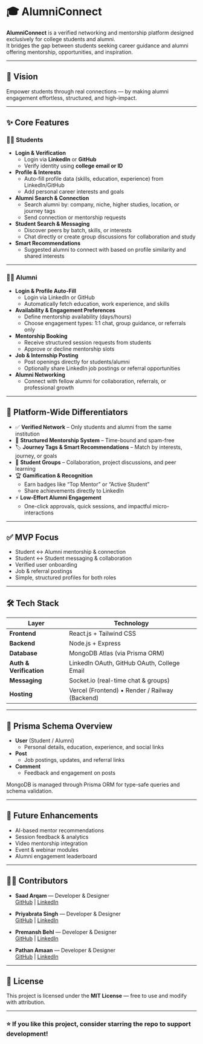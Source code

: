 # 🎓 AlumniConnect

**AlumniConnect** is a verified networking and mentorship platform designed exclusively for college students and alumni.  
It bridges the gap between students seeking career guidance and alumni offering mentorship, opportunities, and inspiration.

---

## 🚀 Vision
Empower students through real connections — by making alumni engagement effortless, structured, and high-impact.

---

## ✨ Core Features

### 🧑‍🎓 Students
- **Login & Verification**
  - Login via **LinkedIn** or **GitHub**
  - Verify identity using **college email or ID**
- **Profile & Interests**
  - Auto-fill profile data (skills, education, experience) from LinkedIn/GitHub
  - Add personal career interests and goals
- **Alumni Search & Connection**
  - Search alumni by: company, niche, higher studies, location, or journey tags
  - Send connection or mentorship requests
- **Student Search & Messaging**
  - Discover peers by batch, skills, or interests
  - Chat directly or create group discussions for collaboration and study
- **Smart Recommendations**
  - Suggested alumni to connect with based on profile similarity and shared interests

---

### 🧑‍💼 Alumni
- **Login & Profile Auto-Fill**
  - Login via LinkedIn or GitHub
  - Automatically fetch education, work experience, and skills
- **Availability & Engagement Preferences**
  - Define mentorship availability (days/hours)
  - Choose engagement types: 1:1 chat, group guidance, or referrals only
- **Mentorship Booking**
  - Receive structured session requests from students
  - Approve or decline mentorship slots
- **Job & Internship Posting**
  - Post openings directly for students/alumni
  - Optionally share LinkedIn job postings or referral opportunities
- **Alumni Networking**
  - Connect with fellow alumni for collaboration, referrals, or professional growth

---

## 🌟 Platform-Wide Differentiators
- ✅ **Verified Network** – Only students and alumni from the same institution
- 🧭 **Structured Mentorship System** – Time-bound and spam-free
- 🏷️ **Journey Tags & Smart Recommendations** – Match by interests, journey, or goals
- 💬 **Student Groups** – Collaboration, project discussions, and peer learning
- 🏆 **Gamification & Recognition**
  - Earn badges like “Top Mentor” or “Active Student”
  - Share achievements directly to LinkedIn
- ⚡ **Low-Effort Alumni Engagement**
  - One-click approvals, quick sessions, and impactful micro-interactions

---

## ✅ MVP Focus
- Student ↔ Alumni mentorship & connection
- Student ↔ Student messaging & collaboration
- Verified user onboarding
- Job & referral postings
- Simple, structured profiles for both roles

---

## 🛠️ Tech Stack

| Layer | Technology |
|-------|-------------|
| **Frontend** | React.js + Tailwind CSS |
| **Backend** | Node.js + Express |
| **Database** | MongoDB Atlas (via Prisma ORM) |
| **Auth & Verification** | LinkedIn OAuth, GitHub OAuth, College Email |
| **Messaging** | Socket.io (real-time chat & groups) |
| **Hosting** | Vercel (Frontend) • Render / Railway (Backend) |

---

## 🧩 Prisma Schema Overview

- **User** (Student / Alumni)
  - Personal details, education, experience, and social links
- **Post**
  - Job postings, updates, and referral links
- **Comment**
  - Feedback and engagement on posts

MongoDB is managed through Prisma ORM for type-safe queries and schema validation.

---

## 🧠 Future Enhancements
- AI-based mentor recommendations
- Session feedback & analytics
- Video mentorship integration
- Event & webinar modules
- Alumni engagement leaderboard

---

## 🧑‍💻 Contributors
- **Saad Arqam** — Developer & Designer  
  [GitHub](https://github.com/SaadArqam) | [LinkedIn](https://linkedin.com/in/saadarqam)
  
- **Priyabrata Singh** — Developer & Designer  
  [GitHub](https://github.com/CodyBrat) | [LinkedIn](https://linkedin.com/in/saadarqam)

- **Premansh Behl** — Developer & Designer  
  [GitHub](https://github.com/SaadArqam) | [LinkedIn](https://linkedin.com/in/saadarqam)
  
- **Pathan Amaan** — Developer & Designer  
  [GitHub](https://github.com/SaadArqam) | [LinkedIn](https://linkedin.com/in/saadarqam)
---

## 📄 License
This project is licensed under the **MIT License** — free to use and modify with attribution.

---

### ⭐ If you like this project, consider starring the repo to support development!
